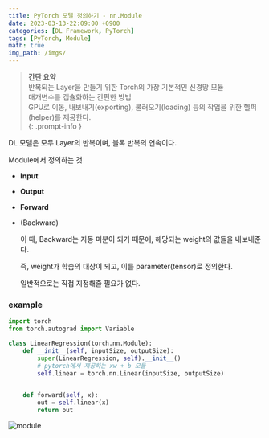 ```yaml
---
title: PyTorch 모델 정의하기 - nn.Module
date: 2023-03-13-22:09:00 +0900
categories: [DL Framework, PyTorch]
tags: [PyTorch, Module]
math: true
img_path: /imgs/
---
```


> **간단 요약**  
> 반복되는 Layer을 만들기 위한 Torch의 가장 기본적인 신경망 모듈  
> 매개변수를 캡슐화하는 간편한 방법  
> GPU로 이동, 내보내기(exporting), 불러오기(loading) 등의 작업을 위한 헬퍼(helper)를 제공한다.  
{: .prompt-info }

DL 모델은 모두 Layer의 반복이며, 블록 반복의 연속이다.

Module에서 정의하는 것

- **Input**
- **Output**
- **Forward**
- (Backward)
    
    이 때, Backward는 자동 미분이 되기 때문에, 해당되는 weight의 값들을 내보내준다.
    
    즉, weight가 학습의 대상이 되고, 이를 parameter(tensor)로 정의한다.
    
    일반적으로는 직접 지정해줄 필요가 없다.
    

### example

```python
import torch
from torch.autograd import Variable

class LinearRegression(torch.nn.Module):
    def __init__(self, inputSize, outputSize):
        super(LinearRegression, self).__init__()
        # pytorch에서 제공하는 xw + b 모듈
        self.linear = torch.nn.Linear(inputSize, outputSize)
		

    def forward(self, x):
        out = self.linear(x)
        return out
```

![module](module.png)